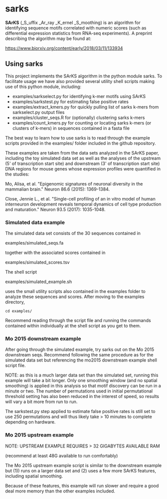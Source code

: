 # sarks

__SArKS__ (_S_uffix _Ar_ray _K_ernel _S_moothing) is an algorithm for
identifying sequence motifs correlated with numeric scores (such as
differential expression statistics from RNA-seq experiments). A
preprint describing the algorithm may be found at:

https://www.biorxiv.org/content/early/2018/03/11/133934


## Using sarks

This project implements the SArKS algorithm in the python module
sarks. To facilitate usage we have also provided several utility
shell scripts making use of this python module, including:

- examples/sarkselect.py for identifying k-mer motifs using SArKS
- examples/sarkstest.py for estimating false positive rates
- examples/extract_kmers.py for quickly pulling list of sarks k-mers
  from sarkselect.py output files
- examples/cluster_seqs.R for (optionally) clustering sarks k-mers
- examples/count_kmers.py for counting or locating sarks k-mers
  (or clusters of k-mers) in sequences contained in a fasta file

The best way to learn how to use sarks is to read through the example
scripts provided in the examples/ folder included in the github
repository.

These examples are taken from the data sets analyzed in the SArKS
paper, including the toy simulated data set as well as the analyses of
the upstream (5' of transcription start site) and downstream (3' of
transcription start site) DNA regions for mouse genes whose expression
profiles were quantified in the studies:

Mo, Alisa, et al. "Epigenomic signatures of neuronal diversity in the
mammalian brain." Neuron 86.6 (2015): 1369-1384.

Close, Jennie L., et al. "Single-cell profiling of an in vitro model
of human interneuron development reveals temporal dynamics of cell
type production and maturation." Neuron 93.5 (2017): 1035-1048.


### Simulated data example

The simulated data set consists of the 30 sequences contained in

examples/simulated_seqs.fa

together with the associated scores contained in

examples/simulated_scores.tsv

The shell script

examples/simulated_example.sh

uses the small utility scripts also contained in the examples folder
to analyze these sequences and scores. After moving to the examples
directory,
```
cd examples/
```
Recommend reading through the script file and running the commands
contained within individually at the shell script as you get to them.


### Mo 2015 downstream example

After going through the simulated example, try sarks out on the Mo
2015 downstream seqs. Recommend following the same procedure as for
the simulated data set but referencing the mo2015 downstream example
shell script file.

NOTE: as this is a much larger data set than the simulated set,
running this example will take a bit longer. Only one smoothing window
(and no spatial smoothing) is applied in this analysis so that motif
discovery can be run in a minute or two. The number of permutations
used in initial permutational threshold setting has also been reduced
in the interest of speed, so results will vary a bit more from run to
run.

The sarkstest.py step applied to estimate false positive rates is
still set to use 250 permutations and will thus likely take > 10
minutes to complete depending on hardware.


### Mo 2015 upstream example

NOTE: UPSTREAM EXAMPLE REQUIRES > 32 GIGABYTES AVAILABLE RAM

(recommend at least 48G available to run comfortably)

The Mo 2015 upstream example script is similar to the downstream
example but (1)) runs on a larger data set and (2) uses a few more
SArKS features, including spatial smoothing.

Because of these features, this example will run slower and require
a good deal more memory than the other examples included.
